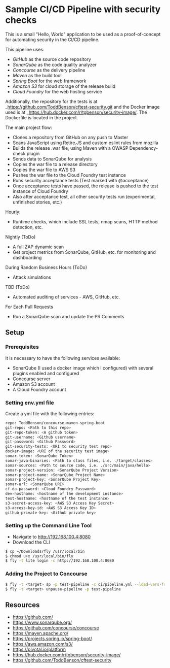 # Sample CI/CD Pipeline with security checks

This is a small "Hello, World" application to be used as a proof-of-concept for automating security in the CI/CD 
pipeline. 

This pipeline uses:
* _GitHub_ as the source code repository
* _SonarQube_ as the code quality analyzer
* _Concourse_ as the delivery pipeline
* _Maven_ as the build tool
* _Spring Boot_ for the web framework
* _Amazon S3_ for cloud storage of the release build
* _Cloud Foundry_ for the web hosting service
 

Additionally, the repository for the tests is at _https://github.com/ToddBenson/cftest-security.git and the Docker image used 
 is at _https://hub.docker.com/r/tgbenson/security-image/. The Dockerfile is located in the project.


The main project flow:
* Clones a repository from GitHub on any push to Master
* Scans JavaScript using Retire.JS and custom eslint rules from mozilla
* Builds the release .war file, using Maven with a OWASP Dependency-check plugin
* Sends data to SonarQube for analysis
* Copies the war file to a release directory
* Copies the war file to AWS S3
* Pushes the war file to the Cloud Foundry test instance
* Runs security acceptance tests (Test marked with @acceptance)
* Once acceptance tests have passed, the release is pushed to the test instance of Cloud Foundry
* Also after acceptance test, all other security tests run (experimental, unfinished stories, etc.)


Hourly:
* Runtime checks, which include SSL tests, nmap scans, HTTP method detection, etc.


Nightly (ToDo)
* A full ZAP dynamic scan
* Get project metrics from SonarQube, GitHub, etc. for monitoring and dashboarding


During Random Business Hours (ToDo)
* Attack simulations


TBD (ToDo)
* Automated auditing of services - AWS, GitHub, etc.


For Each Pull Requests
* Run a SonarQube scan and update the PR Comments


## Setup


### Prerequisites
It is necessary to have the following services available:
* SonarQube (I used a docker image which I configured) with several plugins enabled and configured
* Concourse server
* Amazon S3 account
* A Cloud Foundry account

### Setting env.yml file
Create a yml file with the following entries:

```bash
repo: ToddBenson/concourse-maven-spring-boot
git-repo: <Path to this repo>
git-repo-token: <A github token>
git-username: <Github username>
git-password: <Github Password>
git-security-tests: <URI to security test repo>
docker-image: <URI of the security test image>
sonar-token: <SonarQube Token>
sonar-java-binaries: <Path to class files, i.e. ./target/classes>
sonar-sources: <Path to source code, i.e. ./src/main/java/hello>
sonar-project-version: <SonarQube Project Version>
sonar-project-name: <SonarQube Project Name>
sonar-project-key: <SonarQube Project Key>
sonar-url: <SonarQube URI>
cf-da-password: <Cloud Foundry Password>
dev-hostname: <hostname of the development instance>
test-hostname: <hostname of the test instance>
s3-secret-access-key: <AWS S3 Access Key Secret>
s3-access-key-id: <AWS S3 Access Key ID>
github-private-key: <Github private key>
```

### Setting up the Command Line Tool

- Navigate to <http://192.168.100.4:8080>
- Download the CLI

```bash
$ cp ~/Downloads/fly /usr/local/bin
$ chmod u+x /usr/local/bin/fly
$ fly -t lite login -c http://192.168.100.4:8080
```

### Adding the Project to Concourse

```bash
$ fly -t <target> sp -p test-pipeline -c ci/pipeline.yml --load-vars-from <PATH to environment/credentials file>
$ fly -t <target> unpause-pipeline -p test-pipeline
```

## Resources

- <https://github.com/>
- <https://www.sonarqube.org/>
- <https://github.com/concourse/concourse>
- <https://maven.apache.org/>
- <https://projects.spring.io/spring-boot/>
- <https://aws.amazon.com/s3/>
- <https://pivotal.io/platform>
- <https://hub.docker.com/r/tgbenson/security-image/>
- <https://github.com/ToddBenson/cftest-security>





